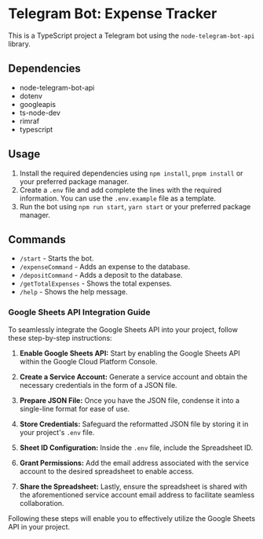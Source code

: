 # Telegram Bot: Expense Tracker

This is a TypeScript project a Telegram bot using the `node-telegram-bot-api` library.

## Dependencies

- node-telegram-bot-api
- dotenv
- googleapis
- ts-node-dev
- rimraf
- typescript

## Usage

1. Install the required dependencies using `npm install`, `pnpm install` or your preferred package manager.
2. Create a `.env` file and add complete the lines with the required information. You can use the `.env.example` file as a template.
3. Run the bot using `npm run start`, `yarn start` or your preferred package manager.

## Commands

- `/start` - Starts the bot.
- `/expenseCommand` - Adds an expense to the database.
- `/depositCommand` - Adds a deposit to the database.
- `/getTotalExpenses` - Shows the total expenses.
- `/help` - Shows the help message.

### Google Sheets API Integration Guide

To seamlessly integrate the Google Sheets API into your project, follow these step-by-step instructions:

1. **Enable Google Sheets API:** Start by enabling the Google Sheets API within the Google Cloud Platform Console.

2. **Create a Service Account:** Generate a service account and obtain the necessary credentials in the form of a JSON file.

3. **Prepare JSON File:** Once you have the JSON file, condense it into a single-line format for ease of use.

4. **Store Credentials:** Safeguard the reformatted JSON file by storing it in your project's `.env` file.

5. **Sheet ID Configuration:** Inside the `.env` file, include the Spreadsheet ID.

6. **Grant Permissions:** Add the email address associated with the service account to the desired spreadsheet to enable access.

7. **Share the Spreadsheet:** Lastly, ensure the spreadsheet is shared with the aforementioned service account email address to facilitate seamless collaboration.

Following these steps will enable you to effectively utilize the Google Sheets API in your project.
